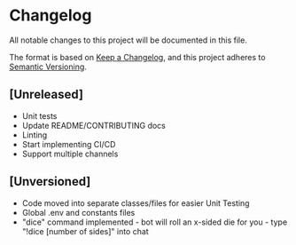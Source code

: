 # Changelog

All notable changes to this project will be documented in this file.

The format is based on [Keep a Changelog](https://keepachangelog.com/en/1.0.0/),
and this project adheres to [Semantic Versioning](https://semver.org/spec/v2.0.0.html).

## [Unreleased]
- Unit tests
- Update README/CONTRIBUTING docs
- Linting
- Start implementing CI/CD
- Support multiple channels

## [Unversioned]
- Code moved into separate classes/files for easier Unit Testing
- Global .env and constants files
- "dice" command implemented - bot will roll an x-sided die for you - type "!dice [number of sides]" into chat